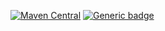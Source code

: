 [![Maven Central](https://img.shields.io/maven-central/v/net.akehurst.kotlin.compose/code-editor.svg)](https://search.maven.org/artifact/net.akehurst.kotlin.compose/code-editor)
[![Generic badge](https://img.shields.io/badge/Kotlin-2.1.21-green)](https://kotlinlang.org/)

